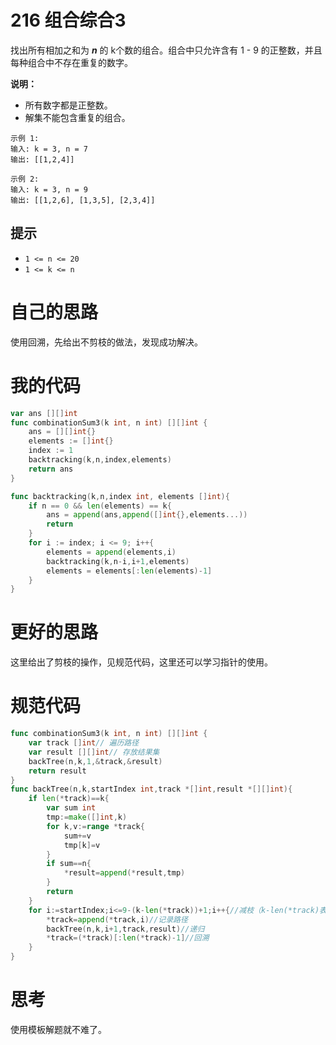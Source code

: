 # 216 组合综合3

找出所有相加之和为 ***n*** 的 k个数的组合。组合中只允许含有 1 - 9 的正整数，并且每种组合中不存在重复的数字。

**说明：**

- 所有数字都是正整数。
- 解集不能包含重复的组合。 

```
示例 1:
输入: k = 3, n = 7
输出: [[1,2,4]]

示例 2:
输入: k = 3, n = 9
输出: [[1,2,6], [1,3,5], [2,3,4]]
```

## 提示

- `1 <= n <= 20`
- `1 <= k <= n`

# 自己的思路

使用回溯，先给出不剪枝的做法，发现成功解决。

# 我的代码

```go
var ans [][]int
func combinationSum3(k int, n int) [][]int {
    ans = [][]int{}
    elements := []int{}
    index := 1
    backtracking(k,n,index,elements)
    return ans
}

func backtracking(k,n,index int, elements []int){
    if n == 0 && len(elements) == k{
        ans = append(ans,append([]int{},elements...))
        return
    }
    for i := index; i <= 9; i++{
        elements = append(elements,i)
        backtracking(k,n-i,i+1,elements)
        elements = elements[:len(elements)-1]
    }
}
```

# 更好的思路

这里给出了剪枝的操作，见规范代码，这里还可以学习指针的使用。

# 规范代码

```go
func combinationSum3(k int, n int) [][]int {
    var track []int// 遍历路径
    var result [][]int// 存放结果集
    backTree(n,k,1,&track,&result)
    return result
}
func backTree(n,k,startIndex int,track *[]int,result *[][]int){
    if len(*track)==k{
        var sum int
        tmp:=make([]int,k)
        for k,v:=range *track{
            sum+=v
            tmp[k]=v
        }
        if sum==n{
            *result=append(*result,tmp)
        }
        return
    }
    for i:=startIndex;i<=9-(k-len(*track))+1;i++{//减枝（k-len(*track)表示还剩多少个可填充的元素）
        *track=append(*track,i)//记录路径
        backTree(n,k,i+1,track,result)//递归
        *track=(*track)[:len(*track)-1]//回溯
    }
}
```

# 思考

使用模板解题就不难了。

